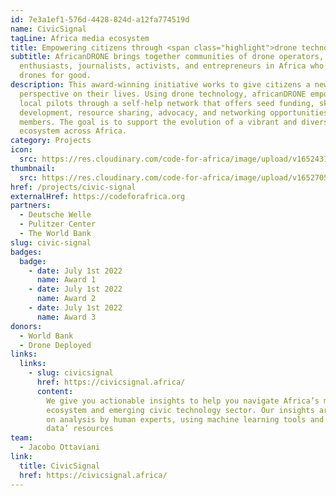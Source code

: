 ```yaml
---
id: 7e3a1ef1-576d-4428-824d-a12fa774519d
name: CivicSignal
tagLine: Africa media ecosystem
title: Empowering citizens through <span class="highlight">drone technology</span>
subtitle: AfricanDRONE brings together communities of drone operators,
  enthusiasts, journalists, activists, and entrepreneurs in Africa who use
  drones for good.
description: This award-winning initiative works to give citizens a new
  perspective on their lives. Using drone technology, africanDRONE empowers
  local pilots through a self-help network that offers seed funding, skills
  development, resource sharing, advocacy, and networking opportunities for
  members. The goal is to support the evolution of a vibrant and diverse drone
  ecosystem across Africa.
category: Projects
icon:
  src: https://res.cloudinary.com/code-for-africa/image/upload/v1652431239/codeforafrica/icons/Type_CivicSignal_ayzj31.svg
thumbnail:
  src: https://res.cloudinary.com/code-for-africa/image/upload/v1652705959/codeforafrica/images/Property_1_PesaCheck_iahlrh.jpg
href: /projects/civic-signal
externalHref: https://codeforafrica.org
partners:
  - Deutsche Welle
  - Pulitzer Center
  - The World Bank
slug: civic-signal
badges:
  badge:
    - date: July 1st 2022
      name: Award 1
    - date: July 1st 2022
      name: Award 2
    - date: July 1st 2022
      name: Award 3
donors:
  - World Bank
  - Drone Deployed
links:
  links:
    - slug: civicsignal
      href: https://civicsignal.africa/
      content:
        We give you actionable insights to help you navigate Africa’s media
        ecosystem and emerging civic technology sector. Our insights are based
        on analysis by human experts, using machine learning tools and ‘big
        data’ resources
team:
  - Jacobo Ottaviani
link:
  title: CivicSignal
  href: https://civicsignal.africa/
---
```

